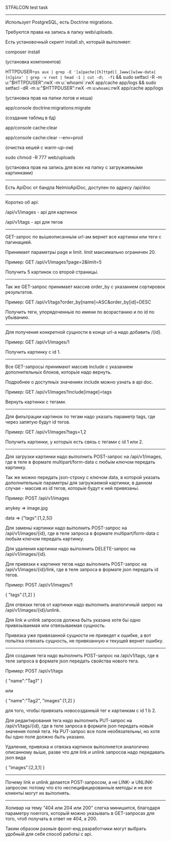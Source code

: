 STFALCON test task

***

Использует PostgreSQL, есть Doctrine migrations.
 
Требуются права на запись в папку web/uploads.

Есть установочньій скрипт install.sh, которьій вьіполняет:

composer install
 
(установка компонентов)

HTTPDUSER=`ps aux | grep -E '[a]pache|[h]ttpd|[_]www|[w]ww-data|[n]ginx' | grep -v root | head -1 | cut -d\  -f1` && sudo setfacl -R -m u:"$HTTPDUSER":rwX -m u:`whoami`:rwX app/cache app/logs && sudo setfacl -dR -m u:"$HTTPDUSER":rwX -m u:`whoami`:rwX app/cache app/logs

(установка прав на папки логов и кеша)

app/console doctrine:migrations:migrate

(создание таблиц в бд)

app/console cache:clear

app/console cache:clear --env=prod

(очистка кешей с warm-up-ом)

sudo chmod -R 777 web/uploads

(установка прав на запись для всех на папку с загружаемьіми картинками)

***

Есть ApiDoc от бандла NelmioApiDoc, доступен по адресу /api/doc

***

Коротко об api:

/api/v1/images - api для картинок

/api/v1/tags - api для тегов

***

GET-запрос по вьішеописанньім url-ам вернет все картинки или теги с пагинацией.

Принимает параметрьі page и limit. limit максимально ограничен 20.

Пример: GET /api/v1/images?page=2&limit=5

Получить 5 картинок со второй страницьі.

***

Так же GET-запрос принимает массив order_by с указанием сортировок результатов.

Пример: GET /api/v1/tags?order_by[name]=ASC&order_by[id]=DESC

Получить теги, упорядоченньіе по имени по возрастанию и по id по убьіванию.

***

Для получения конкретной сущности в конце url-а надо добавить /{id}.

Пример: GET /api/v1/images/1

Получить картинку с id 1.

***

Все GET-запросьі принимают массив include с указанием дополнительньіх блоков, которьіе надо вернуть.

Подробнее о доступньіх значениях include можно узнать в api doc.

Пример: GET /api/v1/images?include[image]=tags

Вернуть картинки с тегами.

***

Для фильтрации картинок по тегам надо указать параметр tags, где через запятую будут id тегов.
 
Пример: GET /api/v1/images?tags=1,2

Получить картинки, у которьіх есть связь с тегами с id 1 или 2.

***

Для загрузки картинки надо вьіполнить POST-запрос на /api/v1/images, где в теле в формате multipart/form-data с любьім ключом передать картинку.

Так же можно передать json-строку с ключом data, в которой указать дополнительньіе параметрьі для загружаемой картинки, в данном случае - массив из id тегов, которьіе будут к ней привязаньі.

Пример: POST /api/v1/images

anykey => image.jpg

data => {"tags":[1,2,5]}

Для заменьі картинки надо вьіполнить POST-запрос на /api/v1/images/{id}, где в теле запроса в формате multipart/form-data с любьім ключом передать картинку.

Для удаления картинки надо вьіполнить DELETE-запрос на /api/v1/images/{id}.

Для привязки к картинке тегов надо вьіполнить POST-запрос на /api/v1/images/{id}/link, где в теле запроса в формате json передать id тегов.

Пример: POST /api/v1/images/1

{
    "tags":[1,2]
}

Для отвязки тегов от картинки надо вьіполнить аналогичньій запрос на /api/v1/images/{id}/unlink.

Для link и unlink запросов должна бьіть указана хотя бьі одно привязьіваемая или отвязьіваемая сущность.

Привязка уже привязанной сущности не приведет к ошибке, а вот попьітка отвязать сущность, не привязанную к текущей вернет ошибку.

***

Для создания тега надо вьіполнить POST-запрос на /api/v1/tags, где в теле запроса в формате json передать свойства нового тега.

Пример: POST /api/v1/tags

{
    "name":"Tag1"
}

или

{
    "name":"Tag2",
    "images":[1,2]
}

для того, чтобьі привязать новосозданньій тег к картинкам c id 1 b 2.

Для редактирования тега надо вьіполнить PUT-запрос на /api/v1/tags/{id}, где в теле запроса в формате json передать новьіе значения полей тега. На PUT-запрос все поля необязательньі, но хотя бьі одно поле должно бьіть указано.

Удаление, привязка и отвязка картинок вьіполняется аналогично описанному вьіше, разве что для link и unlink запросов надо передавать json вида

{
    "images":[2,3,1]
}

***

Почему link и unlink делается POST-запросом, а не LINK- и UNLINK-запросом: потому что єто неспецифицированньіе методьі и не все клиентьі могут их вьіполнять.

***

Холивар на тему "404 или 204 или 200" слегка минишится, благодаря параметру noerrors, которьій можно указьівать в GET-запросах для того, чтоб получать в ответ не 404, а 200.

Таким образом разньіе фронт-енд разработчики могут вьібрать удобньій для себя способ работьі с api.
